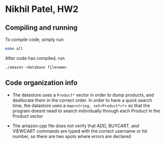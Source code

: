 # Nikhil Patel, HW2

## Compiling and running

To compile code, simply run:

```bash
make all
```

After code has compiled, run

```bash
./amazon <database filename>
```

## Code organization info

- The datastore uses a `Product*` vector in order to dump products, and deallocate them in the correct order. In order to have a quick search time, the datastore uses a `map<string, set<Product*>*>` so that the program doesnt need to search individually through each Product in the Product vector

- The amazon.cpp file does not verify that ADD, BUYCART, and VIEWCART commands are typed with the correct username or hit number, so there are two spots where errors are declared
